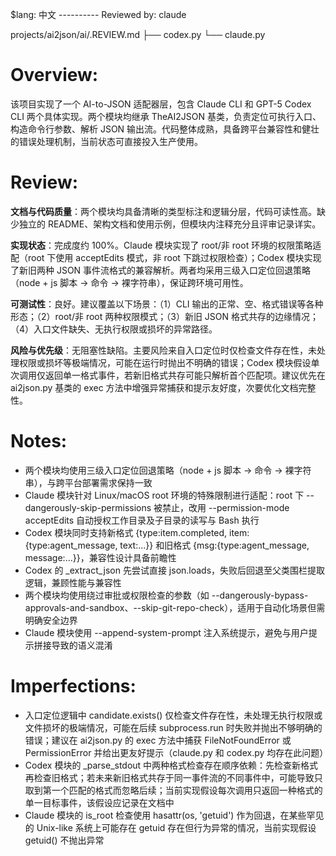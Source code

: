 $lang: 中文
---------- Reviewed by: claude

projects/ai2json/ai/.REVIEW.md
    ├── codex.py
    └── claude.py

# Overview:
该项目实现了一个 AI-to-JSON 适配器层，包含 Claude CLI 和 GPT-5 Codex CLI 两个具体实现。两个模块均继承 TheAI2JSON 基类，负责定位可执行入口、构造命令行参数、解析 JSON 输出流。代码整体成熟，具备跨平台兼容性和健壮的错误处理机制，当前状态可直接投入生产使用。

# Review:
**文档与代码质量**：两个模块均具备清晰的类型标注和逻辑分层，代码可读性高。缺少独立的 README、架构文档和使用示例，但模块内注释充分且评审记录详实。

**实现状态**：完成度约 100%。Claude 模块实现了 root/非 root 环境的权限策略适配（root 下使用 acceptEdits 模式，非 root 下跳过权限检查）；Codex 模块实现了新旧两种 JSON 事件流格式的兼容解析。两者均采用三级入口定位回退策略（node + js 脚本 → 命令 → 裸字符串），保证跨环境可用性。

**可测试性**：良好。建议覆盖以下场景：（1）CLI 输出的正常、空、格式错误等各种形态；（2）root/非 root 两种权限模式；（3）新旧 JSON 格式共存的边缘情况；（4）入口文件缺失、无执行权限或损坏的异常路径。

**风险与优先级**：无阻塞性缺陷。主要风险来自入口定位时仅检查文件存在性，未处理权限或损坏等极端情况，可能在运行时抛出不明确的错误；Codex 模块假设单次调用仅返回单一格式事件，若新旧格式共存可能只解析首个匹配项。建议优先在 ai2json.py 基类的 exec 方法中增强异常捕获和提示友好度，次要优化文档完整性。

# Notes:
- 两个模块均使用三级入口定位回退策略（node + js 脚本 → 命令 → 裸字符串），与跨平台部署需求保持一致
- Claude 模块针对 Linux/macOS root 环境的特殊限制进行适配：root 下 --dangerously-skip-permissions 被禁止，改用 --permission-mode acceptEdits 自动授权工作目录及子目录的读写与 Bash 执行
- Codex 模块同时支持新格式 {type:item.completed, item:{type:agent_message, text:...}} 和旧格式 {msg:{type:agent_message, message:...}}，兼容性设计具备前瞻性
- Codex 的 _extract_json 先尝试直接 json.loads，失败后回退至父类围栏提取逻辑，兼顾性能与兼容性
- 两个模块均使用绕过审批或权限检查的参数（如 --dangerously-bypass-approvals-and-sandbox、--skip-git-repo-check），适用于自动化场景但需明确安全边界
- Claude 模块使用 --append-system-prompt 注入系统提示，避免与用户提示拼接导致的语义混淆

# Imperfections:
- 入口定位逻辑中 candidate.exists() 仅检查文件存在性，未处理无执行权限或文件损坏的极端情况，可能在后续 subprocess.run 时失败并抛出不够明确的错误；建议在 ai2json.py 的 exec 方法中捕获 FileNotFoundError 或 PermissionError 并给出更友好提示（claude.py 和 codex.py 均存在此问题）
- Codex 模块的 _parse_stdout 中两种格式检查存在顺序依赖：先检查新格式再检查旧格式；若未来新旧格式共存于同一事件流的不同事件中，可能导致只取到第一个匹配的格式而忽略后续；当前实现假设每次调用只返回一种格式的单一目标事件，该假设应记录在文档中
- Claude 模块的 is_root 检查使用 hasattr(os, 'getuid') 作为回退，在某些罕见的 Unix-like 系统上可能存在 getuid 存在但行为异常的情况，当前实现假设 getuid() 不抛出异常
